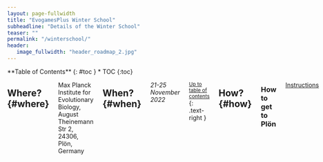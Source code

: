 ```yaml
---
layout: page-fullwidth
title: "EvogamesPlus Winter School"
subheadline: "Details of the Winter School"
teaser: ""
permalink: "/winterschool/"
header:
   image_fullwidth: "header_roadmap_2.jpg"
---
```

<div class="row">
<div class="medium-4 medium-push-8 columns" markdown="1">
<div class="panel radius" markdown="1">
**Table of Contents**
{: #toc }
*  TOC
{:toc}
</div>
</div><!-- /.medium-4.columns -->



<div class="medium-8 medium-pull-4 columns" markdown="1">

## Where?   {#where}

Max Planck Institute for Evolutionary Biology, August Theinemann Str 2, 24306, Plön, Germany

## When?   {#when}

*21-25 November 2022* 

<small markdown="1">[Up to table of contents](#toc)</small>
{: .text-right }


## How?   {#how}

### How to get to Plön

[Instructions](https://www.evolbio.mpg.de/15109/directions)


### How do I pay for the accommodation? food? travel?

For accommodation:
Coverd by EG+

For food:
Dinner on Tuesday and Thursday self payment subject to reimbursement
All lunches and dinners on Monday and Wednesday are covered by EG+

For travel:
Self payment subject to reimbursement

<small markdown="1">[Up to table of contents](#toc)</small>
{: .text-right }

## Schedule

The schedule is as follows:

<img src="{{ site.url }}/images/schedule.jpg">

The workshop will be also available online when possible.

### Zoom rooms
   
[Presentations and tutotials](https://zoom.us/j/5603841649?pwd=Y1U2ZGNTbW80MGxHZmpLMTZRRDVUUT09)


## Speakers

ESR talks will be 30 mins (25 + 5). Please keep to the schedule and the moderators will ensure that we do not overextend.

Tutorials are 45 mins long.

### Day 1 - Monday

| Time      | Speaker | Title | 
| ----------- | ----------- | ----------- |                                                               
| 1900 -- 2000 | Gosia | Welcome | 


### Day 2 - Tuesday

| Time      | Speaker | Title | 
| ----------- | ----------- | ----------- |
| 0900 -- 0930 | ESR |  |
| 0930 -- 1000 | ESR |  |  
| 1000 -- 1030 | ESR |  |  
| 1100 -- 1130 | ESR |  |  
| 1130 -- 1200 | ESR |  |  
| 1200 -- 1230 | ESR |  |                                                                  
| 1330 -- 1430 | Chaitanya S. Gokhale | Multiplayer evolutionary games |
| 1430 -- 1530 | Kieran Sharkey | Modelling structured populations |
| 1600 -- 1700 | Igor Erovenko | On giving presentations |
| 1700 -- 1800 | Igor Erovenko | ABM structured |

### Day 3 - Wednesday

| Time      | Speaker | Title | 
| ----------- | ----------- | ----------- |
| 0900 -- 1000 | Arne Traulsen | Evolutionary dynamics in structured populations |
| 1030 -- 1100 | ESR |  |
| 1100 -- 1130 | ESR |  |  
| 1130 -- 1200 | ESR |  |                                                                 
| 0900 -- 1000 | Jan Rychtar | Games on graphs |
| 0900 -- 1000 | Mark Broom | Levels of selection |

### Day 4 - Thursday

| Time      | Speaker | Title | 
| ----------- | ----------- | ----------- |
| 0900 -- 0930 | ESR |  |
| 0930 -- 1000 | ESR |  |  
| 1000 -- 1030 | ESR |  |  
| 1100 -- 1130 | ESR |  |  
| 1130 -- 1200 | ESR |  |  
| 1200 -- 1230 | ESR |  |  

### Day 5 - Friday

| Time      | Speaker | Title | 
| ----------- | ----------- | ----------- |
| 0900 -- 1030 | Gosia | Closing remarks | 


### Talk details

| ESR Name  | Title | Abstract | 
| ----------- | ----------- | ----------- |
| Gosia | Title | |

### How we will pick the speakers for the ESR talks

https://www2.edc.org/makingmath/studentWork/amidaKuji/AmidaKujiByDavidSenft.pdf
   
   

## Organisers

#### Local
- Małgorzata Fic
- Chaitanya S. Gokhale
- Maren Lehmann

#### EG+
- Katerina Stankova
- Danitsja van Heusden-van Winden

<small markdown="1">[Up to table of contents](#toc)</small>
{: .text-right }
